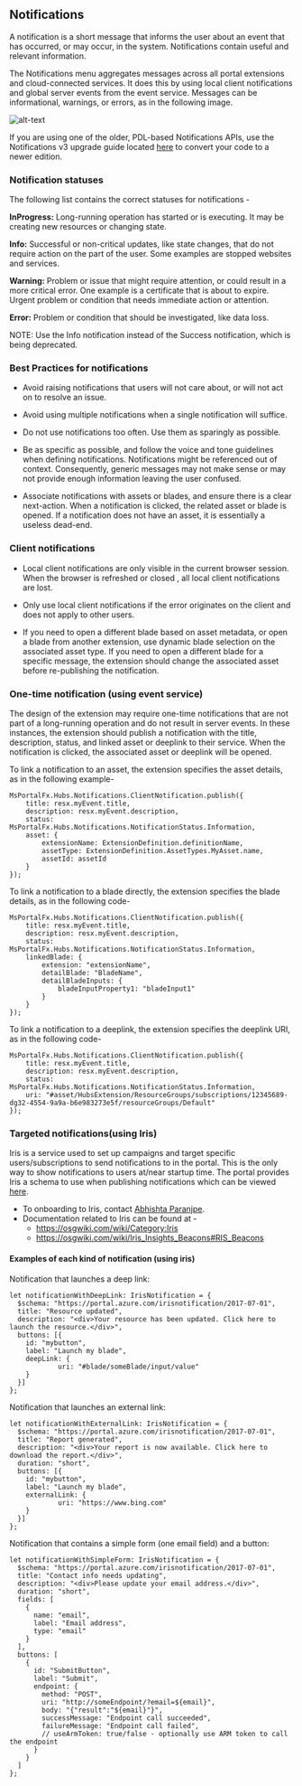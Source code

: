 ## Notifications

A notification is a short message that informs the user about an event that has occurred, or may occur, in the system. Notifications contain useful and relevant information.

The Notifications menu aggregates messages across all portal extensions and cloud-connected services. It does this by using local client notifications and global server events from the event service. Messages can be informational, warnings, or errors, as in the following image.

![alt-text](../media/top-extensions-notifications/notification.png "different types of notifications")

If you are using one of the older, PDL-based Notifications APIs, use the Notifications v3 upgrade guide located [here](/portal-sdk/generated/portalfx-notifications-upgrade.md) to convert your code to a newer edition.

### Notification statuses

The following list contains the correct statuses for notifications -

**InProgress:** Long-running operation has started or is executing. It may be creating new resources or changing state.

**Info:** Successful or non-critical updates, like state changes, that do not require action on the part of the user. Some examples are stopped websites and services.

**Warning:** Problem or issue that might require attention, or could result in a more critical error. One example is a certificate that is about to expire. Urgent problem or condition that needs immediate action or attention. 

**Error:** Problem or condition that should be investigated, like data loss.

NOTE: Use the Info notification instead of the Success notification, which is being deprecated.

### Best Practices for notifications

- Avoid raising notifications that users will not care about, or will not act on to resolve an issue.

- Avoid using multiple notifications when a single notification will suffice.

- Do not use notifications too often. Use them as sparingly as possible.

- Be as specific as possible, and follow the voice and tone guidelines when defining notifications. Notifications might be referenced out of context. Consequently, generic messages may not make sense or may not provide enough information leaving the user confused.

- Associate notifications with assets or blades, and ensure there is a clear next-action. When a notification is clicked, the related asset or blade is opened. If a notification does not have an asset, it is essentially a useless dead-end.

### Client notifications

- Local client notifications are only visible in the current browser session. When the browser is refreshed or closed , all local client notifications are lost.

- Only use local client notifications if the error originates on the client and does not apply to other users.

- If you need to open a different blade based on asset metadata, or open a blade from another extension, use dynamic blade selection on the associated asset type. If you need to open a different blade for a specific message, the extension should change the associated asset before re-publishing the notification.

### One-time notification (using event service)

The design of the extension may require one-time notifications that are not part of a long-running operation and do not result in server events. In these instances, the extension should publish a notification with the title, description, status, and linked asset or deeplink to their service. When the notification is clicked, the associated asset or deeplink will be opened.

To link a notification to an asset, the extension specifies the asset details, as in the following example-

```
MsPortalFx.Hubs.Notifications.ClientNotification.publish({
    title: resx.myEvent.title,
    description: resx.myEvent.description,
    status: MsPortalFx.Hubs.Notifications.NotificationStatus.Information,
    asset: {
        extensionName: ExtensionDefinition.definitionName,
        assetType: ExtensionDefinition.AssetTypes.MyAsset.name,
        assetId: assetId
    }
});
```

To link a notification to a blade directly, the extension specifies the blade details, as in the following code-

```
MsPortalFx.Hubs.Notifications.ClientNotification.publish({
    title: resx.myEvent.title,
    description: resx.myEvent.description,
    status: MsPortalFx.Hubs.Notifications.NotificationStatus.Information,
    linkedBlade: {
        extension: "extensionName",
        detailBlade: "BladeName",
        detailBladeInputs: {
            bladeInputProperty1: "bladeInput1"
        }
    }
});
```

To link a notification to a deeplink, the extension specifies the deeplink URI, as in the following code- 

```
MsPortalFx.Hubs.Notifications.ClientNotification.publish({
    title: resx.myEvent.title,
    description: resx.myEvent.description,
    status: MsPortalFx.Hubs.Notifications.NotificationStatus.Information,
    uri: "#asset/HubsExtension/ResourceGroups/subscriptions/12345689-dg32-4554-9a9a-b6e983273e5f/resourceGroups/Default"
});
```

### Targeted notifications(using Iris)

Iris is a service used to set up campaigns and target specific users/subscriptions to send notifications to in the portal. This is the only way to show notifications to users at/near startup time. The portal provides Iris a schema to use when publishing notifications which can be viewed [here](https://microsoft.sharepoint.com/teams/azureteams/aapt/azureux/portalfx/_layouts/15/WopiFrame.aspx?sourcedoc={c57ed3dc-3b5c-4c1d-8633-d64b0b6c79cb}&action=edit&wd=target%28Hubs%2FNotifications.one%7C975dc327-f8f3-49b2-b4f4-7b135e6beeac%2FIRIS%5C%2FOneRM%20Notifications%7Cae8f0c94-44d7-4523-afa8-293ae89120d2%2F%29&wdorigin=703).
		
- To onboarding to Iris, contact [Abhishta Paranjpe](mailto:abhishp@microsoft.com).
- Documentation related to Iris can be found at -
	- https://osgwiki.com/wiki/Category:Iris 
	- https://osgwiki.com/wiki/Iris_Insights_Beacons#RIS_Beacons 

#### Examples of each kind of notification (using iris)

Notification that launches a deep link:

```
let notificationWithDeepLink: IrisNotification = {
  $schema: "https://portal.azure.com/irisnotification/2017-07-01",
  title: "Resource updated",
  description: "<div>Your resource has been updated. Click here to launch the resource.</div>",
  buttons: [{
    id: "mybutton",
    label: "Launch my blade",
    deepLink: {
            uri: "#blade/someBlade/input/value"
    }
  }]
};
```

Notification that launches an external link:

```
let notificationWithExternalLink: IrisNotification = {
  $schema: "https://portal.azure.com/irisnotification/2017-07-01",
  title: "Report generated",
  description: "<div>Your report is now available. Click here to download the report.</div>",
  duration: "short",
  buttons: [{
    id: "mybutton",
    label: "Launch my blade",
    externalLink: {
            uri: "https://www.bing.com"
    }
  }]
};
```

Notification that contains a simple form (one email field) and a button:

```
let notificationWithSimpleForm: IrisNotification = {
  $schema: "https://portal.azure.com/irisnotification/2017-07-01",
  title: "Contact info needs updating",
  description: "<div>Please update your email address.</div>",
  duration: "short",
  fields: [
    {
      name: "email",
      label: "Email address",
      type: "email"
    }
  ],
  buttons: [
    {
      id: "SubmitButton",
      label: "Submit",
      endpoint: {
        method: "POST",
        uri: "http://someEndpoint/?email=${email}",
        body: "{"result":"${email}"}",
        successMessage: "Endpoint call succeeded",
        failureMessage: "Endpoint call failed",
        // useArmToken: true/false - optionally use ARM token to call the endpoint
      }
    }
  ]
};
```
